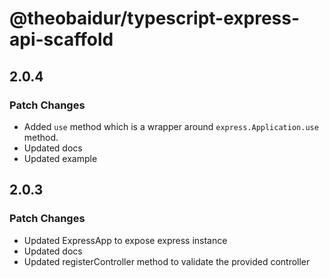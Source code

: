 # @theobaidur/typescript-express-api-scaffold

## 2.0.4

### Patch Changes

- Added `use` method which is a wrapper around `express.Application.use` method.
- Updated docs
- Updated example

## 2.0.3

### Patch Changes

- Updated ExpressApp to expose express instance
- Updated docs
- Updated registerController method to validate the provided controller
